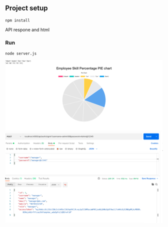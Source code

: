 ## Project setup
```
npm install
```
API respone and html
### Run
```
node server.js
```
![Screenshot](Screenshot.png)
![Screenshot](Screenshot2.png)
